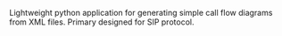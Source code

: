Lightweight python application for generating simple call flow diagrams from XML files. Primary designed for SIP protocol.